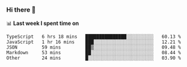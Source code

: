 ### Hi there 👋

<!--
**DBvc/DBvc** is a ✨ _special_ ✨ repository because its `README.md` (this file) appears on your GitHub profile.

Here are some ideas to get you started:

- 🔭 I’m currently working on ...
- 🌱 I’m currently learning ...
- 👯 I’m looking to collaborate on ...
- 🤔 I’m looking for help with ...
- 💬 Ask me about ...
- 📫 How to reach me: ...
- 😄 Pronouns: ...
- ⚡ Fun fact: ...
-->

📊 **Last week I spent time on**
<!--START_SECTION:waka-->

```text
TypeScript   6 hrs 18 mins   ███████████████░░░░░░░░░░   60.13 %
JavaScript   1 hr 16 mins    ███░░░░░░░░░░░░░░░░░░░░░░   12.21 %
JSON         59 mins         ██▒░░░░░░░░░░░░░░░░░░░░░░   09.48 %
Markdown     53 mins         ██░░░░░░░░░░░░░░░░░░░░░░░   08.44 %
Other        24 mins         █░░░░░░░░░░░░░░░░░░░░░░░░   03.90 %
```

<!--END_SECTION:waka-->

